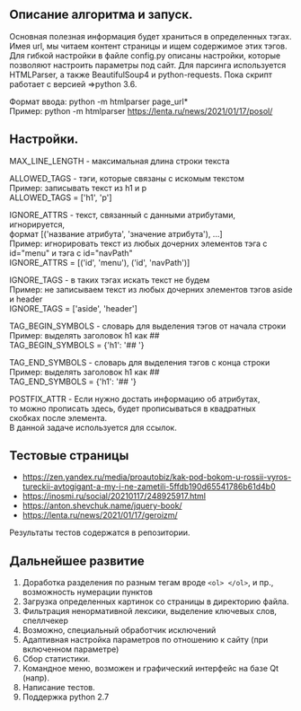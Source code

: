 ## Описание алгоритма и запуск.

Основная полезная информация будет храниться в определенных тэгах. Имея url, мы читаем контент страницы и ищем содержимое этих тэгов.  Для гибкой настройки в файле config.py описаны настройки, которые позволяют настроить параметры под сайт. Для парсинга используется  HTMLParser, а также BeautifulSoup4 и python-requests. Пока скрипт работает с версией =>python 3.6.

Формат ввода: python -m htmlparser page_url*<br/>
Пример: python -m htmlparser https://lenta.ru/news/2021/01/17/posol/

## Настройки.
MAX_LINE_LENGTH - максимальная длина строки текста

ALLOWED_TAGS - тэги, которые связаны с искомым текстом<br/>
Пример: записывать текст из h1 и p<br/>
ALLOWED_TAGS = ['h1', 'p']

IGNORE_ATTRS - текст, связанный с данными атрибутами, игнорируется,<br/> 
формат [('название атрибута', 'значение атрибута'), ...]<br/>
Пример: игнорировать текст из любых дочерних элементов тэга с id="menu" и тэга с id="navPath"<br/>
IGNORE_ATTRS = [('id', 'menu'), ('id', 'navPath')]

IGNORE_TAGS - в таких тэгах искать текст не будем<br/>
Пример: не записываем текст из любых дочерних элементов тэгов aside и header<br/>
IGNORE_TAGS = ['aside', 'header']

TAG_BEGIN_SYMBOLS - словарь для выделения  тэгов от начала строки<br/>
Пример: выделять заголовок h1 как ##<br/>
TAG_BEGIN_SYMBOLS = {'h1': '## '}

TAG_END_SYMBOLS - словарь для выделения  тэгов с конца строки<br/>
Пример: выделять заголовок h1 как ##<br/>
TAG_END_SYMBOLS = {'h1': '## '}

POSTFIX_ATTR - Если нужно достать информацию об атрибутах,<br/>
то можно прописать здесь, будет прописываться в квадратных<br/>
скобках после элемента.<br/>
В данной задаче используется для ссылок.

## Тестовые страницы
* https://zen.yandex.ru/media/proautobiz/kak-pod-bokom-u-rossii-vyros-tureckii-avtogigant-a-my-i-ne-zametili-5ffdb190d65541786b61d4b0
* https://inosmi.ru/social/20210117/248925917.html
* https://anton.shevchuk.name/jquery-book/
* https://lenta.ru/news/2021/01/17/geroizm/

Результаты тестов содержатся в репозитории.

## Дальнейшее развитие
1. Доработка разделения по разным тегам вроде `<ol> </ol>`, и пр., возможность нумерации пунктов
2. Загрузка определенных картинок со страницы в директорию файла. 
3. Фильтрация ненормативной лексики, выделение ключевых слов, спеллчекер
4. Возможно, специальный обработчик исключений
5. Адаптивная настройка параметров по отношению к сайту (при включенном параметре)
6. Сбор статистики.
7. Командное меню, возможен и графический интерфейс на базе Qt (напр).
8. Написание тестов.
9. Поддержка python 2.7


